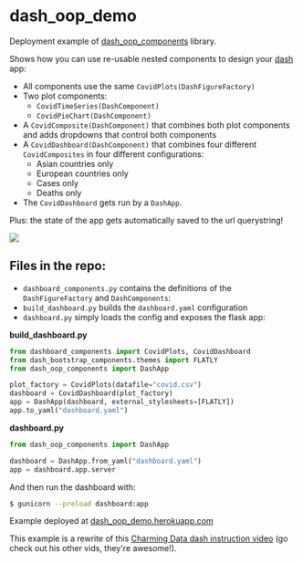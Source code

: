 # dash_oop_demo

Deployment example of [dash_oop_components](http://github.com/oegedijk/dash_oop_components) library.

Shows how you can use re-usable nested components to design your [dash](dash.plotly.com) app:
- All components use the same `CovidPlots(DashFigureFactory)`
- Two plot components:
    - `CovidTimeSeries(DashComponent)`
    - `CovidPieChart(DashComponent)`
- A `CovidComposite(DashComponent)` that combines both plot components and adds dropdowns that control both components
- A `CovidDashboard(DashComponent)` that combines four different `CovidComposites` in four different configurations:
    - Asian countries only
    - European countries only
    - Cases only
    - Deaths only
- The `CovidDashboard` gets run by a `DashApp`.

Plus: the state of the app gets automatically saved to the url querystring!


![](dash_oop_demo.gif)


## Files in the repo:

- `dashboard_components.py` contains the definitions of the `DashFigureFactory` and `DashComponents`:
- `build_dashboard.py` builds the `dashboard.yaml` configuration
- `dashboard.py` simply loads the config and exposes the flask app:


**build_dashboard.py**
```python
from dashboard_components import CovidPlots, CovidDashboard
from dash_bootstrap_components.themes import FLATLY
from dash_oop_components import DashApp

plot_factory = CovidPlots(datafile="covid.csv")
dashboard = CovidDashboard(plot_factory)
app = DashApp(dashboard, external_stylesheets=[FLATLY])
app.to_yaml("dashboard.yaml")
```


**dashboard.py**
```python
from dash_oop_components import DashApp

dashboard = DashApp.from_yaml("dashboard.yaml")
app = dashboard.app.server
```

And then run the dashboard with:

```bash
$ gunicorn --preload dashboard:app
```

Example deployed at [dash_oop_demo.herokuapp.com](dash_oop_demo.herokuapp.com)

This example is a rewrite of this [Charming Data dash instruction video](https://www.youtube.com/watch?v=dgV3GGFMcTc) (go check out his other vids, they're awesome!).

